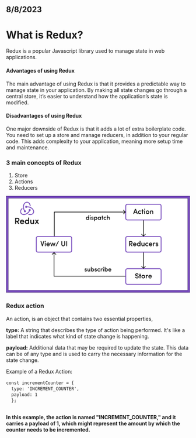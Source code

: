 ## 8/8/2023


# What is Redux?

Redux is a popular Javascript library used to manage state in web applications. 


#### Advantages of using Redux
The main advantage of using Redux is that it provides a predictable way to manage state in your application. By making all state changes go through a central store, it’s easier to understand how the application’s state is modified. 

#### Disadvantages of using Redux
One major downside of Redux is that it adds a lot of extra boilerplate code. You need to set up a store and manage reducers, in addition to your regular code. This adds complexity to your application, meaning more setup time and maintenance. 

### 3 main concepts of Redux

1. Store
2. Actions
3. Reducers

![Alt text](image.png)

### Redux action

An action, is an object that contains two essential properties, 

**type:** A string that describes the type of action being performed. It's like a label that indicates what kind of state change is happening.

**payload:** Additional data that may be required to update the state. This data can be of any type and is used to carry the necessary information for the state change.


Example of a Redux Action: 

```
const incrementCounter = {
  type: 'INCREMENT_COUNTER',
  payload: 1
  };
  
  ```

**In this example, the action is named "INCREMENT_COUNTER," and it carries a payload of 1, which might represent the amount by which the counter needs to be incremented.**




